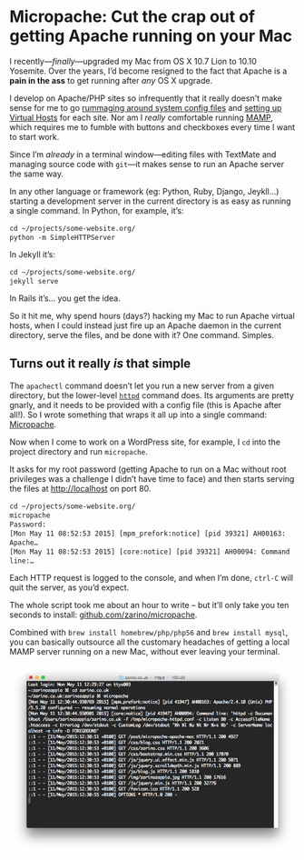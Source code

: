 # Micropache: Cut the crap out of getting Apache running on your Mac

I recently—<em>finally</em>—upgraded my Mac from OS X 10.7 Lion to 10.10 Yosemite. Over the years, I’d become resigned to the fact that Apache is a **pain in the ass** to get running after *any* OS X upgrade.

I develop on Apache/PHP sites so infrequently that it really doesn't make sense for me to go [rummaging around system config files](http://jason.pureconcepts.net/2014/11/install-apache-php-mysql-mac-os-x-yosemite/#additional-configuration-optional) and [setting up Virtual Hosts](http://jason.pureconcepts.net/2014/11/configure-apache-virtualhost-mac-os-x/) for each site. Nor am I *really* comfortable running [MAMP](https://www.mamp.info/en/), which requires me to fumble with buttons and checkboxes every time I want to start work.

Since I’m *already* in a terminal window—editing files with TextMate and managing source code with `git`—it makes sense to run an Apache server the same way.

In any other language or framework (eg: Python, Ruby, Django, Jeykll…) starting a development server in the current directory is as easy as running a single command. In Python, for example, it’s:

    cd ~/projects/some-website.org/
    python -m SimpleHTTPServer

In Jekyll it’s:

    cd ~/projects/some-website.org/
    jekyll serve

In Rails it’s… you get the idea.

So it hit me, why spend hours (days?) hacking my Mac to run Apache virtual hosts, when I could instead just fire up an Apache daemon in the current directory, serve the files, and be done with it? One command. Simples.

## Turns out it really *is* that simple

The `apachectl` command doesn’t let you run a new server from a given directory, but the lower-level [`httpd`](http://httpd.apache.org/docs/2.2/programs/httpd.html) command does. Its arguments are pretty gnarly, and it needs to be provided with a config file (this is Apache after all!). So I wrote something that wraps it all up into a single command: [Micropache](https://github.com/zarino/micropache).

Now when I come to work on a WordPress site, for example, I `cd` into the project directory and run `micropache`.

It asks for my root password (getting Apache to run on a Mac without root privileges was a challenge I didn’t have time to face) and then starts serving the files at <http://localhost> on port 80.

    cd ~/projects/some-website.org/
    micropache
    Password:
    [Mon May 11 08:52:53 2015] [mpm_prefork:notice] [pid 39321] AH00163: Apache…
    [Mon May 11 08:52:53 2015] [core:notice] [pid 39321] AH00094: Command line:…

Each HTTP request is logged to the console, and when I’m done, `ctrl-C` will quit the server, as you’d expect.

The whole script took me about an hour to write – but it’ll only take you ten seconds to install: [github.com/zarino/micropache](https://github.com/zarino/micropache).

Combined with `brew install homebrew/php/php56` and `brew install mysql`, you can basically outsource all the customary headaches of getting a local MAMP server running on a new Mac, without ever leaving your terminal.

![Micropache](/media/micropache.png)

<link href="/post/git-push-to-deploy">
<link href="/post/standing-desk">
<meta name="description" content="Upgraded to a new version of Mac OS X but can’t face the nightmare of getting your Apache-PHP-MySQL stack working? Try Micropache, my one-line Apache server.">
